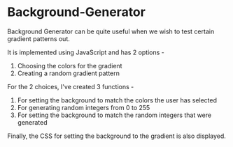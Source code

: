 # Background-Generator

Background Generator can be quite useful when we wish to test certain gradient patterns out. 

It is implemented using JavaScript and has 2 options - 
1. Choosing the colors for the gradient
2. Creating a random gradient pattern

For the 2 choices, I've created 3 functions - 
1. For setting the background to match the colors the user has selected
2. For generating random integers from 0 to 255
3. For setting the background to match the random integers that were generated

Finally, the CSS for setting the background to the gradient is also displayed.
